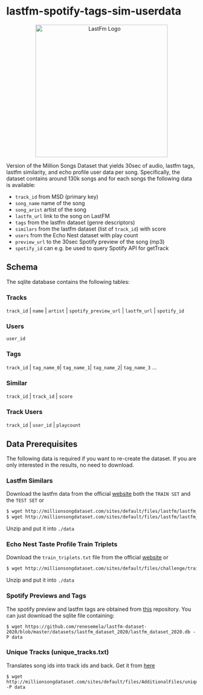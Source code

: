# lastfm-spotify-tags-sim-userdata

<p align="center">
<img src="https://icon-library.com/images/last-fm-icon/last-fm-icon-28.jpg" alt="LastFm Logo" width="350px">
<br>

Version of the Million Songs Dataset that yields 30sec of audio, lastfm tags, lastfm similarity, and echo profile user data per song.
Specifically, the dataset contains around 130k songs and for each songs the following data is available:
- `track_id` from MSD (primary key)
- `song_name` name of the song
- `song_arist` artist of the song
- `lastfm_url` link to the song on LastFM
- `tags` from the lastfm dataset (genre descriptors)
- `similars` from the lastfm dataset (list of `track_id`) with score
- `users` from the Echo Nest dataset with play count
- `preview_url` to the 30sec Spotify preview of the song (mp3)
- `spotify_id` can e.g. be used to query Spotify API for getTrack

## Schema
The sqlite database contains the following tables:

### Tracks
`track_id` | `name` | `artist` | `spotify_preview_url` | `lastfm_url` | `spotify_id`

### Users
`user_id`

### Tags
`track_id` | `tag_name_0`| `tag_name_1`| `tag_name_2`| `tag_name_3` ...

### Similar
`track_id` | `track_id` | `score`

### Track Users
`track_id` | `user_id` | `playcount`




## Data Prerequisites
The following data is required if you want to re-create the dataset.
If you are only interested in the results, no need to download.

### Lastfm Similars
Download the lastfm data from the official [website](http://millionsongdataset.com/lastfm/) both the `TRAIN SET` and the `TEST SET` or 
```bash script
$ wget http://millionsongdataset.com/sites/default/files/lastfm/lastfm_train.zip -P data
$ wget http://millionsongdataset.com/sites/default/files/lastfm/lastfm_test.zip -P data
```
Unzip and put it into `./data`


### Echo Nest Taste Profile Train Triplets
Download the `train_triplets.txt` file from the official [website](http://millionsongdataset.com/tasteprofile/) or 
``` bash script
$ wget http://millionsongdataset.com/sites/default/files/challenge/train_triplets.txt.zip -P data
```
Unzip and put it into `./data`


### Spotify Previews and Tags
The spotify preview and lastfm tags are obtained from [this](https://github.com/renesemela/lastfm-dataset-2020) repository. 
You can just download the sqlite file containing:
```
$ wget https://github.com/renesemela/lastfm-dataset-2020/blob/master/datasets/lastfm_dataset_2020/lastfm_dataset_2020.db -P data
```


### Unique Tracks (unique_tracks.txt)
Translates song ids into track ids and back. Get it from [here](http://millionsongdataset.com/pages/getting-dataset/)
```shell script
$ wget http://millionsongdataset.com/sites/default/files/AdditionalFiles/unique_tracks.txt -P data
```